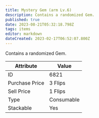 ```yaml
---
title: Mystery Gem (arm Lv.6)
description: Contains a randomized Gem.
published: true
date: 2023-08-21T05:32:18.798Z
tags: items
editor: markdown
dateCreated: 2023-02-17T06:52:07.800Z
---
```


Contains a randomized Gem.

|Attribute|Value|
|-|-|
|ID|6821|
|Purchase Price|3 Flips|
|Sell Price|1 Flips|
|Type|Consumable|
|Stackable|Yes|

